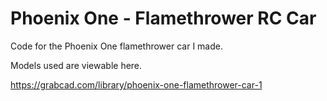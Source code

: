 # Phoenix One - Flamethrower RC Car

Code for the Phoenix One flamethrower car I made.

Models used are viewable here.

https://grabcad.com/library/phoenix-one-flamethrower-car-1
